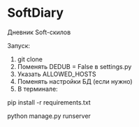 # SoftDiary
Дневник Soft-скилов

Запуск:
1. git clone 
1. Поменять DEDUB = False в settings.py
2. Указать ALLOWED_HOSTS
3. Поменять настройки БД (если нужно)
4. В терминале:

pip install -r requirements.txt

python manage.py runserver

